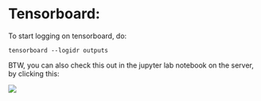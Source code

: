 # Tensorboard:
To start logging on tensorboard, do:
```
tensorboard --logidr outputs
```
BTW, you can also check this out in the jupyter lab notebook on the server, by clicking this:

![](https://raw.githubusercontent.com/chaoleili/jupyterlab_tensorboard/master/image/launcher.png)

